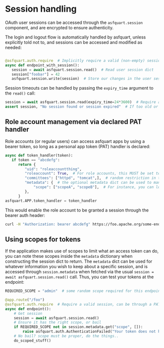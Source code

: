 # Session handling

OAuth user sessions can be accessed through the `asfquart.session` component, and are encrypted 
to ensure authenticity.

The login and logout flow is automatically handled by asfquart, unless explicitly told not to, 
and sessions can be accessed and modified as needed:

~~~python

@asfquart.auth.require  # Implicitly require a valid (non-empty) session
async def endpoint_with_session():
   session = await asfquart.session.read()  # Read user session dict
   session["foobar"] = 42
   asfquart.session.write(session)  # Store our changes in the user session
~~~

Session timeouts can be handled by passing the `expiry_time` argument to the `read()` call:

~~~python
session = await asfquart.session.read(expiry_time=24*3600)  # Require a session that has been accessed in the past 24 hours.
assert session, "No session found or session expired"  # If too old or not found, read() returns None
~~~


## Role account management via declared PAT handler
Role accounts (or regular users) can access asfquart apps by using a bearer token, so long as a personal app token (PAT) handler 
is declared:

~~~python
async def token_handler(token):
   if token == "abcdefg":
      return {
         "uid": "roleaccountthing",
         "roleaccount": True,  # For role accounts, this MUST be set to True, to distinguish from normal user PATs
         "committees": ["httpd", "tomcat",],  # random restriction in this example
         "metadata": {  # the optional metadata dict can be used to manage/log whatever internal information you wish
             "scope": ["scopeA", "scopeB"],  # For instance, you can log which scopes this token can be used within
         },
      }
asfquart.APP.token_handler = token_handler
~~~

This would enable the role account to be granted a session through the bearer auth header:

~~~bash
curl -H "Authorization: bearer abcdefg" https://foo.apache.org/some-endpoint
~~~

## Using scopes for tokens
If the application makes use of scopes to limit what an access token can do, you can note these scopes inside the 
`metadata` dictionary when constructing the session dict to return. The `metadata` dict can be used for whatever 
information you wish to keep about a specific session, and is accessed through `session.metadata` when fetched via 
the usual `session = await asfquart.session.read()` call. Thus, you can test your tokens at the endpoint:

~~~python
REQUIRED_SCOPE = "admin"  # some random scope required for this endpoint

@app.route("/foo")
@asfquart.auth.require  # Require a valid session, can be through a PAT
async def endpoint():
    # Get session
    session = await asfquart.session.read()
    # Ensure it has the right scope, or bail
    if REQUIRED_SCOPE not in session.metadata.get("scope", []):
        raise asfquart.auth.AuthenticationFailed("Your token does not have the required scope for this endpoint")
    # No bail? scope must be proper, do the things..
    do_scoped_stuff()

